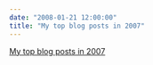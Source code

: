 ```yaml
---
date: "2008-01-21 12:00:00"
title: "My top blog posts in 2007"
---
```


[My top blog posts in 2007](/lemire/blog/2008/01-21-my-top-blog-posts-in-2007)

